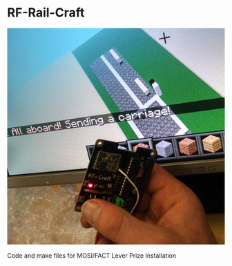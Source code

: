# RF-Rail-Craft

![AllAboardImage](https://github.com/cheapjack/RF-Rail-Craft/blob/master/images/RF-Rail-Craft.png)

Code and make files for MOSI/FACT Lever Prize Installation
